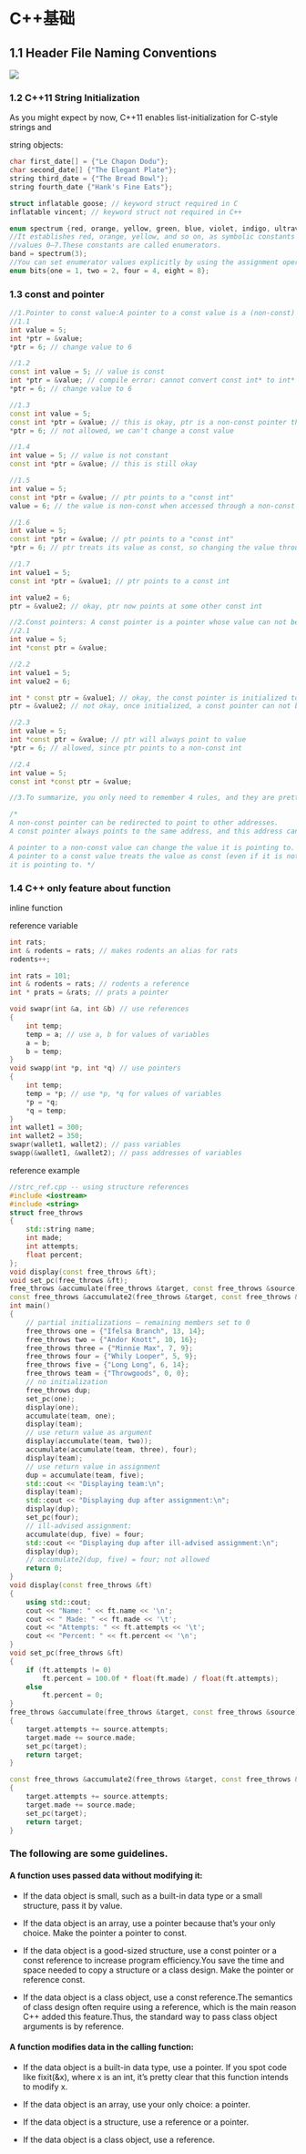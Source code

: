 # C++基础

## 1.1 Header File Naming Conventions

![](/assets/import.png)

### 1.2 C++11 String Initialization

As you might expect by now, C++11 enables list-initialization for C-style strings and

string objects:

```cpp
char first_date[] = {"Le Chapon Dodu"};
char second_date[] {"The Elegant Plate"};
string third_date = {"The Bread Bowl"};
string fourth_date {"Hank's Fine Eats"};
```

```cpp
struct inflatable goose; // keyword struct required in C
inflatable vincent; // keyword struct not required in C++
```

```cpp
enum spectrum {red, orange, yellow, green, blue, violet, indigo, ultraviolet};
//It establishes red, orange, yellow, and so on, as symbolic constants for the integer
//values 0–7.These constants are called enumerators.
band = spectrum(3);
//You can set enumerator values explicitly by using the assignment operator:
enum bits{one = 1, two = 2, four = 4, eight = 8};
```

### 1.3 const and pointer

```cpp
//1.Pointer to const value:A pointer to a const value is a (non-const) pointer that points to a constant value.
//1.1
int value = 5;
int *ptr = &value;
*ptr = 6; // change value to 6

//1.2
const int value = 5; // value is const
int *ptr = &value; // compile error: cannot convert const int* to int*
*ptr = 6; // change value to 6

//1.3
const int value = 5;
const int *ptr = &value; // this is okay, ptr is a non-const pointer that is pointing to a "const int"
*ptr = 6; // not allowed, we can't change a const value

//1.4
int value = 5; // value is not constant
const int *ptr = &value; // this is still okay

//1.5
int value = 5;
const int *ptr = &value; // ptr points to a "const int"
value = 6; // the value is non-const when accessed through a non-const identifier

//1.6
int value = 5;
const int *ptr = &value; // ptr points to a "const int"
*ptr = 6; // ptr treats its value as const, so changing the value through ptr is not legal

//1.7
int value1 = 5;
const int *ptr = &value1; // ptr points to a const int

int value2 = 6;
ptr = &value2; // okay, ptr now points at some other const int

//2.Const pointers: A const pointer is a pointer whose value can not be changed after initialization
//2.1
int value = 5;
int *const ptr = &value;

//2.2
int value1 = 5;
int value2 = 6;

int * const ptr = &value1; // okay, the const pointer is initialized to the address of value1
ptr = &value2; // not okay, once initialized, a const pointer can not be changed.

//2.3
int value = 5;
int *const ptr = &value; // ptr will always point to value
*ptr = 6; // allowed, since ptr points to a non-const int

//2.4
int value = 5;
const int *const ptr = &value;

//3.To summarize, you only need to remember 4 rules, and they are pretty logical:

/*
A non-const pointer can be redirected to point to other addresses.
A const pointer always points to the same address, and this address can not be changed. 

A pointer to a non-const value can change the value it is pointing to. These can not point to a const value.
A pointer to a const value treats the value as const (even if it is not), and thus can not change the value 
it is pointing to. */
```

### 1.4 C++ only feature about function

inline function

reference variable

```cpp
int rats;
int & rodents = rats; // makes rodents an alias for rats
rodents++;

int rats = 101;
int & rodents = rats; // rodents a reference
int * prats = &rats; // prats a pointer

void swapr(int &a, int &b) // use references
{
    int temp;
    temp = a; // use a, b for values of variables
    a = b;
    b = temp;
}
void swapp(int *p, int *q) // use pointers
{
    int temp;
    temp = *p; // use *p, *q for values of variables
    *p = *q;
    *q = temp;
}
int wallet1 = 300;
int wallet2 = 350;
swapr(wallet1, wallet2); // pass variables
swapp(&wallet1, &wallet2); // pass addresses of variables
```

reference example

```cpp
//strc_ref.cpp -- using structure references
#include <iostream>
#include <string>
struct free_throws
{
    std::string name;
    int made;
    int attempts;
    float percent;
};
void display(const free_throws &ft);
void set_pc(free_throws &ft);
free_throws &accumulate(free_throws &target, const free_throws &source);
const free_throws &accumulate2(free_throws &target, const free_throws &source);
int main()
{
    // partial initializations – remaining members set to 0
    free_throws one = {"Ifelsa Branch", 13, 14};
    free_throws two = {"Andor Knott", 10, 16};
    free_throws three = {"Minnie Max", 7, 9};
    free_throws four = {"Whily Looper", 5, 9};
    free_throws five = {"Long Long", 6, 14};
    free_throws team = {"Throwgoods", 0, 0};
    // no initialization
    free_throws dup;
    set_pc(one);
    display(one);
    accumulate(team, one);
    display(team);
    // use return value as argument
    display(accumulate(team, two));
    accumulate(accumulate(team, three), four);
    display(team);
    // use return value in assignment
    dup = accumulate(team, five);
    std::cout << "Displaying team:\n";
    display(team);
    std::cout << "Displaying dup after assignment:\n";
    display(dup);
    set_pc(four);
    // ill-advised assignment: 
    accumulate(dup, five) = four;
    std::cout << "Displaying dup after ill-advised assignment:\n";
    display(dup);
    // accumulate2(dup, five) = four; not allowed
    return 0;
}
void display(const free_throws &ft)
{
    using std::cout;
    cout << "Name: " << ft.name << '\n';
    cout << " Made: " << ft.made << '\t';
    cout << "Attempts: " << ft.attempts << '\t';
    cout << "Percent: " << ft.percent << '\n';
}
void set_pc(free_throws &ft)
{
    if (ft.attempts != 0)
        ft.percent = 100.0f * float(ft.made) / float(ft.attempts);
    else
        ft.percent = 0;
}
free_throws &accumulate(free_throws &target, const free_throws &source)
{
    target.attempts += source.attempts;
    target.made += source.made;
    set_pc(target);
    return target;
}

const free_throws &accumulate2(free_throws &target, const free_throws &source)
{
    target.attempts += source.attempts;
    target.made += source.made;
    set_pc(target);
    return target;
}
```

### The following are some guidelines.

#### A function uses passed data without modifying it:

* If the data object is small, such as a built-in data type or a small structure, pass it   by value.

* If the data object is an array, use a pointer because that’s your only choice. Make the   pointer a pointer to const.

* If the data object is a good-sized structure, use a const pointer or a const reference   to increase program efficiency.You save the time and space needed to copy a structure or a class design. Make the pointer or reference const.

* If the data object is a class object, use a const reference.The semantics of class   design often require using a reference, which is the main reason C++ added this   feature.Thus, the standard way to pass class object arguments is by reference.

#### A function modifies data in the calling function:

* If the data object is a built-in data type, use a pointer. If you spot code like   fixit\(&x\), where x is an int, it’s pretty clear that this function intends to modify x.

* If the data object is an array, use your only choice: a pointer.

* If the data object is a structure, use a reference or a pointer.

* If the data object is a class object, use a reference.



